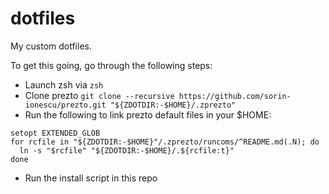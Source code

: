 # dotfiles
My custom dotfiles.

To get this going, go through the following steps:
- Launch zsh via `zsh`
- Clone prezto `git clone --recursive https://github.com/sorin-ionescu/prezto.git "${ZDOTDIR:-$HOME}/.zprezto"`
- Run the following to link prezto default files in your $HOME:
```
setopt EXTENDED_GLOB
for rcfile in "${ZDOTDIR:-$HOME}"/.zprezto/runcoms/^README.md(.N); do
  ln -s "$rcfile" "${ZDOTDIR:-$HOME}/.${rcfile:t}"
done
```
- Run the install script in this repo
